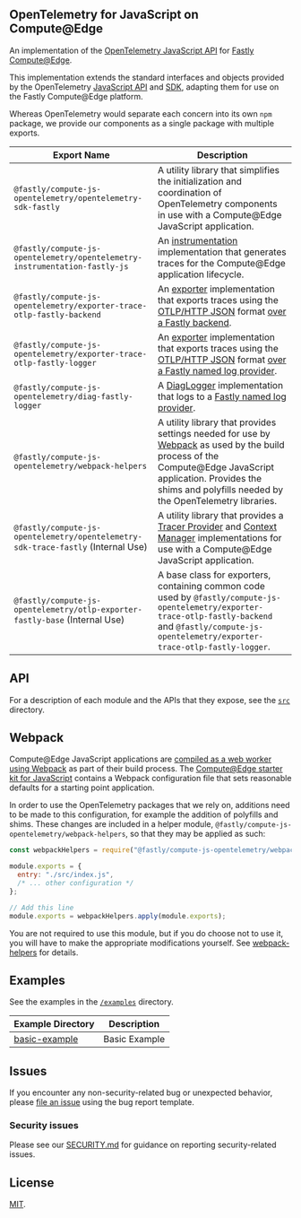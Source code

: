 ## OpenTelemetry for JavaScript on Compute@Edge

An implementation of the [OpenTelemetry JavaScript API](https://opentelemetry.io/docs/instrumentation/js/) for
[Fastly Compute@Edge](https://developer.fastly.com/learning/compute/).

This implementation extends the standard interfaces and objects provided by the
OpenTelemetry [JavaScript API](https://github.com/open-telemetry/opentelemetry-js-api) and
[SDK](https://github.com/open-telemetry/opentelemetry-js), adapting them for use on the Fastly Compute@Edge platform.

Whereas OpenTelemetry would separate each concern into its own `npm` package,
we provide our components as a single package with multiple exports.

| **Export Name**                                                                  | Description                                                                                                                                                                                                                                                                                                                                                                                                                         |
|----------------------------------------------------------------------------------|-------------------------------------------------------------------------------------------------------------------------------------------------------------------------------------------------------------------------------------------------------------------------------------------------------------------------------------------------------------------------------------------------------------------------------------|
| `@fastly/compute-js-opentelemetry/opentelemetry-sdk-fastly`                      | A utility library that simplifies the initialization and coordination of OpenTelemetry components in use with a Compute@Edge JavaScript application.                                                                                                                                                                                                                                                                                |
| `@fastly/compute-js-opentelemetry/opentelemetry-instrumentation-fastly-js`       | An [instrumentation](https://github.com/open-telemetry/opentelemetry-specification/blob/main/specification/glossary.md#instrumentation-library) implementation that generates traces for the Compute@Edge application lifecycle.                                                                                                                                                                                                    |
| `@fastly/compute-js-opentelemetry/exporter-trace-otlp-fastly-backend`            | An [exporter](https://github.com/open-telemetry/opentelemetry-js/blob/main/doc/exporter-guide.md) implementation that exports traces using the [OTLP/HTTP JSON](https://github.com/open-telemetry/opentelemetry-specification/blob/main/specification/protocol/otlp.md#otlphttp) format [over a Fastly backend](https://developer.fastly.com/learning/compute/javascript/#communicating-with-backend-servers-and-the-fastly-cache). |
| `@fastly/compute-js-opentelemetry/exporter-trace-otlp-fastly-logger`             | An [exporter](https://github.com/open-telemetry/opentelemetry-js/blob/main/doc/exporter-guide.md) implementation that exports traces using the [OTLP/HTTP JSON](https://github.com/open-telemetry/opentelemetry-specification/blob/main/specification/protocol/otlp.md#otlphttp) format [over a Fastly named log provider](https://developer.fastly.com/learning/integrations/logging).                                             |
| `@fastly/compute-js-opentelemetry/diag-fastly-logger`                            | A [DiagLogger](https://open-telemetry.github.io/opentelemetry-js-api/interfaces/diaglogger.html) implementation that logs to a [Fastly named log provider](https://developer.fastly.com/learning/integrations/logging).                                                                                                                                                                                                             |
| `@fastly/compute-js-opentelemetry/webpack-helpers`                               | A utility library that provides settings needed for use by [Webpack](https://webpack.js.org) as used by the build process of the Compute@Edge JavaScript application. Provides the shims and polyfills needed by the OpenTelemetry libraries.                                                                                                                                                                                       |
| `@fastly/compute-js-opentelemetry/opentelemetry-sdk-trace-fastly` (Internal Use) | A utility library that provides a [Tracer Provider](https://open-telemetry.github.io/opentelemetry-js-api/interfaces/tracerprovider.html) and [Context Manager](https://open-telemetry.github.io/opentelemetry-js-api/interfaces/contextmanager.html) implementations for use with a Compute@Edge JavaScript application.                                                                                                           |
| `@fastly/compute-js-opentelemetry/otlp-exporter-fastly-base` (Internal Use)      | A base class for exporters, containing common code used by `@fastly/compute-js-opentelemetry/exporter-trace-otlp-fastly-backend` and `@fastly/compute-js-opentelemetry/exporter-trace-otlp-fastly-logger`.                                                                                                                                                                                                                          |

## API

For a description of each module and the APIs that they expose, see the [`src`](./src) directory.

## Webpack

Compute@Edge JavaScript applications are
[compiled as a web worker using Webpack](https://developer.fastly.com/learning/compute/javascript/#module-bundling) as
part of their build process. The [Compute@Edge starter kit for JavaScript](https://github.com/fastly/compute-starter-kit-javascript-default)
contains a Webpack configuration file that sets reasonable defaults for a starting point application.

In order to use the OpenTelemetry packages that we rely on, additions need to be made to this configuration,
for example the addition of polyfills and shims. These changes are included in a helper module, `@fastly/compute-js-opentelemetry/webpack-helpers`,
so that they may be applied as such:

```javascript
const webpackHelpers = require("@fastly/compute-js-opentelemetry/webpack-helpers");

module.exports = {
  entry: "./src/index.js",
  /* ... other configuration */
};

// Add this line
module.exports = webpackHelpers.apply(module.exports);
```

You are not required to use this module, but if you do choose not to use it, you will have to
make the appropriate modifications yourself. See [webpack-helpers](./src/webpack-helpers) for
details.

## Examples

See the examples in the [`/examples`](./examples) directory.

| **Example Directory**                     | Description   |
|-------------------------------------------|---------------|
| [basic-example](./examples/basic-example) | Basic Example |


## Issues

If you encounter any non-security-related bug or unexpected behavior, please [file an issue][bug]
using the bug report template.

[bug]: https://github.com/fastly/compute-js-opentelemetry/issues/new?labels=bug

### Security issues

Please see our [SECURITY.md](./SECURITY.md) for guidance on reporting security-related issues.

## License

[MIT](./LICENSE).
